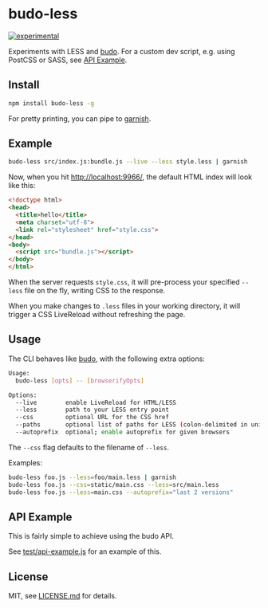 # budo-less

[![experimental](http://badges.github.io/stability-badges/dist/experimental.svg)](http://github.com/badges/stability-badges)

Experiments with LESS and [budo](https://github.com/mattdesl/budo). For a custom dev script, e.g. using PostCSS or SASS, see [API Example](#api-example).

## Install

```sh
npm install budo-less -g
```

For pretty printing, you can pipe to [garnish](https://github.com/mattdesl/garnish). 

## Example

```sh
budo-less src/index.js:bundle.js --live --less style.less | garnish
```

Now, when you hit [http://localhost:9966/](http://localhost:9966/), the default HTML index will look like this:

```html
<!doctype html>
<head>
  <title>hello</title>
  <meta charset="utf-8">
  <link rel="stylesheet" href="style.css">
</head>
<body>
  <script src="bundle.js"></script>
</body>
</html>
```

When the server requests `style.css`, it will pre-process your specified `--less` file on the fly, writing CSS to the response.

When you make changes to `.less` files in your working directory, it will trigger a CSS LiveReload without refreshing the page.

## Usage

The CLI behaves like [budo](https://github.com/mattdesl/budo), with the following extra options:

```sh
Usage:
  budo-less [opts] -- [browserifyOpts]

Options:
  --live        enable LiveReload for HTML/LESS
  --less        path to your LESS entry point
  --css         optional URL for the CSS href
  --paths       optional list of paths for LESS (colon-delimited in unix)
  --autoprefix  optional; enable autoprefix for given browsers
```

The `--css` flag defaults to the filename of `--less`. 

Examples:

```sh
budo-less foo.js --less=foo/main.less | garnish
budo-less foo.js --css=static/main.css --less=src/main.less
budo-less foo.js --less=main.css --autoprefix="last 2 versions"
```

## API Example

This is fairly simple to achieve using the budo API.

See [test/api-example.js](test/api-example.js) for an example of this.

## License

MIT, see [LICENSE.md](http://github.com/mattdesl/budo-less/blob/master/LICENSE.md) for details.
